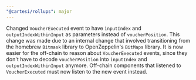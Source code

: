 ```yaml
---
"@cartesi/rollups": major
---
```


Changed `VoucherExecuted` event to have `inputIndex` and `outputIndexWithinInput` as parameters instead of `voucherPosition`.
This change was made due to an internal change that involved transitioning from the homebrew `Bitmask` library to OpenZeppelin's `BitMaps` library.
It is now easier for the off-chain to reason about `VoucherExecuted` events, since they don't have to decode `voucherPosition` into `inputIndex` and `outputIndexWithinInput` anymore.
Off-chain components that listened to `VoucherExecuted` must now listen to the new event instead.
